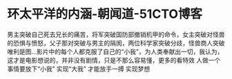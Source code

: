 # 环太平洋的内涵-朝闻道-51CTO博客
男主突破自己死去兄长的痛苦，将军突破国防部撤销机甲的命令，女主突破对怪兽的恐惧与愤怒，父子那对突破与男主的隔阂，两位科学家突破分歧，怪兽商人突破唯利是图…影片中的每个人都克服了自己的“小我”，为人类奉献出一切，我认为，这才是电影想说的，并非没有剧情，只是不那么容易懂，更多的看特效
人做一个事情要放下“小我” 实现“大我” 才能放手一搏 实现梦想
